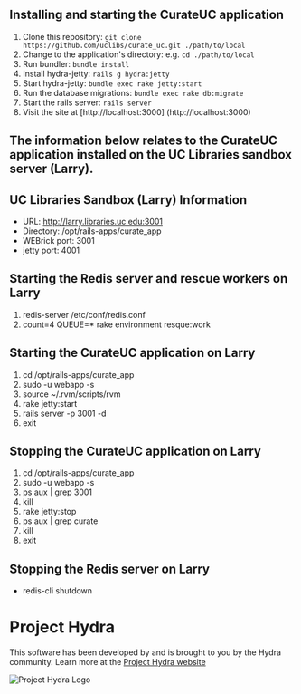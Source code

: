## Installing and starting the CurateUC application
1. Clone this repository: `git clone https://github.com/uclibs/curate_uc.git ./path/to/local`
1. Change to the application's directory: e.g. `cd ./path/to/local`
1. Run bundler: `bundle install`
1. Install hydra-jetty: `rails g hydra:jetty`
1. Start hydra-jetty: `bundle exec rake jetty:start`
1. Run the database migrations: `bundle exec rake db:migrate`
1. Start the rails server: `rails server`
1. Visit the site at [http://localhost:3000] (http://localhost:3000)

## The information below relates to the CurateUC application installed on the UC Libraries sandbox server (Larry).

## UC Libraries Sandbox (Larry) Information

* URL: http://larry.libraries.uc.edu:3001 
* Directory: /opt/rails-apps/curate_app 
* WEBrick port: 3001 
* jetty port: 4001

## Starting the Redis server and rescue workers on Larry
1. redis-server /etc/conf/redis.conf
1. count=4 QUEUE=* rake environment resque:work

## Starting the CurateUC application on Larry

1. cd /opt/rails-apps/curate_app
1. sudo -u webapp -s
1. source ~/.rvm/scripts/rvm
1. rake jetty:start
1. rails server -p 3001 -d
1. exit

## Stopping the CurateUC application on Larry

1. cd /opt/rails-apps/curate_app
1. sudo -u webapp -s
1. ps aux | grep 3001
1. kill <pid>
1. rake jetty:stop
1. ps aux | grep curate
1. kill <pid>
1. exit

## Stopping the Redis server on Larry
* redis-cli shutdown

# Project Hydra
This software has been developed by and is brought to you by the Hydra community.  Learn more at the
[Project Hydra website](http://projecthydra.org)

![Project Hydra Logo](https://github.com/uvalib/libra-oa/blob/a6564a9e5c13b7873dc883367f5e307bf715d6cf/public/images/powered_by_hydra.png?raw=true)
